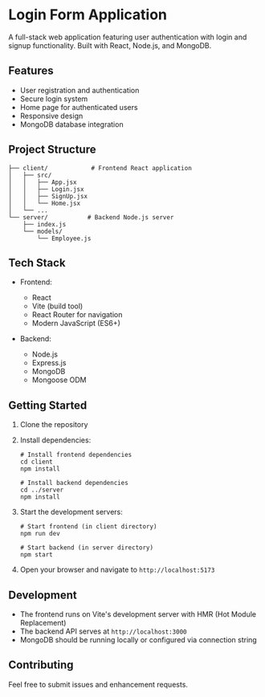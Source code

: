 # Login Form Application

A full-stack web application featuring user authentication with login and signup functionality. Built with React, Node.js, and MongoDB.

## Features

- User registration and authentication
- Secure login system
- Home page for authenticated users
- Responsive design
- MongoDB database integration

## Project Structure

```
├── client/            # Frontend React application
│   ├── src/
│   │   ├── App.jsx
│   │   ├── Login.jsx
│   │   ├── SignUp.jsx
│   │   └── Home.jsx
│   └── ...
└── server/           # Backend Node.js server
    ├── index.js
    └── models/
        └── Employee.js
```

## Tech Stack

- Frontend:

  - React
  - Vite (build tool)
  - React Router for navigation
  - Modern JavaScript (ES6+)

- Backend:
  - Node.js
  - Express.js
  - MongoDB
  - Mongoose ODM

## Getting Started

1. Clone the repository
2. Install dependencies:

   ```
   # Install frontend dependencies
   cd client
   npm install

   # Install backend dependencies
   cd ../server
   npm install
   ```

3. Start the development servers:

   ```
   # Start frontend (in client directory)
   npm run dev

   # Start backend (in server directory)
   npm start
   ```

4. Open your browser and navigate to `http://localhost:5173`

## Development

- The frontend runs on Vite's development server with HMR (Hot Module Replacement)
- The backend API serves at `http://localhost:3000`
- MongoDB should be running locally or configured via connection string

## Contributing

Feel free to submit issues and enhancement requests.

